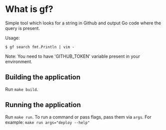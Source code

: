 # What is gf?
Simple tool which looks for a string in Github and output Go code where the query is present.

Usage:

    $ gf search fmt.Println | vim -

Note: You need to have 'GITHUB_TOKEN' variable present in your environment.

## Building the application
Run `make build`.

## Running the application
Run `make run`.
To run a command or pass flags, pass them via `args`. For example: `make run args="deploy --help"`
